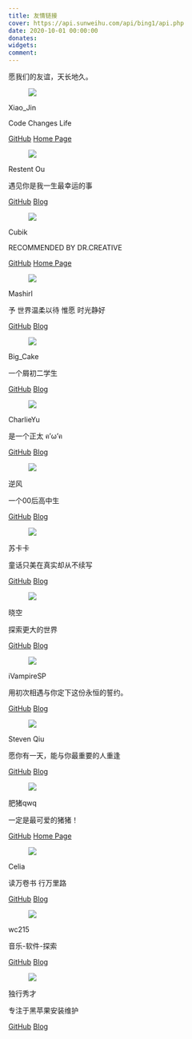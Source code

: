 ```yaml
---
title: 友情链接
cover: https://api.sunweihu.com/api/bing1/api.php
date: 2020-10-01 00:00:00
donates:
widgets:
comment:
---
```

愿我们的友谊，天长地久。
<!-- 欢迎和本站互换友情链接。要求如下

- 博客内容不得存在违反中华人民共和国，中华人民共和国香港特别行政区和美国加利福尼亚州相关法律的内容
- 博客服务器位于国内的需要通过备案
- 文章尽量原创，不得存在过多的广告，最好是技术类博客

``` md 站点信息
title: Nofated's Blog
subtitle: I hope to be with you everyday.
link1: https://blog.nofated.win
link2: https://nofated.win
github: https://github.com/Nofated095
avatar: https://pic.rmb.bdstatic.com/bjh/020a46e8318d66b55d73afe31805d653.jpeg
```

<link rel="stylesheet" href="https://cdn.jsdelivr.net/npm/mdui@1.0.0/dist/css/mdui.min.css">
<script src="https://cdn.jsdelivr.net/npm/mdui@1.0.0/dist/js/mdui.min.js"></script-->

<div class="card">
<div class="card-content">
  <div class="media">
      <div class="media-left">
        <figure class="image is-48x48">
          <img src="https://xiaojin233.cn/img/avator.png">
        </figure>
      </div>
      <div class="media-content">
        <p class="title is-4">Xiao_Jin</p>
        <p class="subtitle is-6">Code Changes Life</p>
      </div>
    </div>
    </div>
  <footer class="card-footer">
    <a href="https://github.com/Jinzhijie" class="card-footer-item">GitHub</a>
    <a href="https://xiaojin233.cn" class="card-footer-item">Home Page</a>
  </footer>
</div>
<div class="card">
<div class="card-content">
  <div class="media">
      <div class="media-left">
        <figure class="image is-48x48">
          <img src="https://cdn.jsdelivr.net/gh/Restent/Restent/avatar.jpg">
        </figure>
      </div>
      <div class="media-content">
        <p class="title is-4">Restent Ou</p>
        <p class="subtitle is-6">遇见你是我一生最幸运的事</p>
      </div>
    </div>
    </div>
  <footer class="card-footer">
    <a href="https://github.com/Restent" class="card-footer-item">GitHub</a>
    <a href="https://blog.restent.win/" class="card-footer-item">Blog</a>
  </footer>
</div>
<div class="card">
<div class="card-content">
  <div class="media">
      <div class="media-left">
        <figure class="image is-48x48">
          <img src="https://cdn.jsdelivr.net/gh/Cubik65536/cubik-favicons@main/CubikLogo.png">
        </figure>
      </div>
      <div class="media-content">
        <p class="title is-4">Cubik</p>
        <p class="subtitle is-6">RECOMMENDED BY DR.CREATIVE</p>
      </div>
    </div>
    </div>
  <footer class="card-footer">
    <a href="https://github.com/cubik65536" class="card-footer-item">GitHub</a>
    <a href="https://www.cubik65536.top" class="card-footer-item">Home Page</a>
  </footer>
</div>
<div class="card">
<div class="card-content">
  <div class="media">
      <div class="media-left">
        <figure class="image is-48x48">
          <img src="https://cdn.jsdelivr.net/gh/Mashirl/Blog/source/images/avatar.jpg">
        </figure>
      </div>
      <div class="media-content">
        <p class="title is-4">Mashirl</p>
        <p class="subtitle is-6">予 世界温柔以待 惟愿 时光静好</p>
      </div>
    </div>
    </div>
  <footer class="card-footer">
    <a href="https://github.com/Mashirl" class="card-footer-item">GitHub</a>
    <a href="https://mashirl.com/" class="card-footer-item">Blog</a>
  </footer>
</div>
<div class="card">
<div class="card-content">
  <div class="media">
      <div class="media-left">
        <figure class="image is-48x48">
          <img src="https://cdn.jsdelivr.net/gh/Big-Cake-jpg/Image_For_My_Blog/tx.jpg">
        </figure>
      </div>
      <div class="media-content">
        <p class="title is-4">Big_Cake</p>
        <p class="subtitle is-6">一个屑初二学生</p>
      </div>
    </div>
    </div>
  <footer class="card-footer">
    <a href="https://github.com/Big-Cake-jpg" class="card-footer-item">GitHub</a>
    <a href="https://bigcake.cakemc.top" class="card-footer-item">Blog</a>
  </footer>
</div>
<!-- div class="card">
<div class="card-content">
  <div class="media">
      <div class="media-left">
        <figure class="image is-48x48">
          <img src="https://xiaohaoxh.cn/wp-content/uploads/2021/04/logomaker.png">
        </figure>
      </div>
      <div class="media-content">
        <p class="title is-4">Xiaohaoxh</p>
        <p class="subtitle is-6">一个深圳初中生的原创生活书~</p>
      </div>
    </div>
    </div>
  <footer class="card-footer">
    <a href="https://github.com/Xiaohaoxh520" class="card-footer-item">GitHub</a>
    <a href="https://xiaohaoxh.cn/" class="card-footer-item">Blog</a>
  </footer>
</div -->
<div class="card">
<div class="card-content">
  <div class="media">
      <div class="media-left">
        <figure class="image is-48x48">
          <img src="https://blog.charlie.moe/images/avatar.png">
        </figure>
      </div>
      <div class="media-content">
        <p class="title is-4">CharlieYu</p>
        <p class="subtitle is-6">是一个正太 ฅ’ω’ฅ</p>
      </div>
    </div>
    </div>
  <footer class="card-footer">
    <a href="https://github.com/CharlieYu4994" class="card-footer-item">GitHub</a>
    <a href="https://blog.charlie.moe" class="card-footer-item">Blog</a>
  </footer>
</div>
<div class="card">
<div class="card-content">
  <div class="media">
      <div class="media-left">
        <figure class="image is-48x48">
          <img src="https://blog.smallxu.com/g.jpg">
        </figure>
      </div>
      <div class="media-content">
        <p class="title is-4">逆风</p>
        <p class="subtitle is-6">一个00后高中生</p>
      </div>
    </div>
    </div>
  <footer class="card-footer">
    <a href="https://github.com/1264822519" class="card-footer-item">GitHub</a>
    <a href="https://blog.smallxu.com/" class="card-footer-item">Blog</a>
  </footer>
</div>
<div class="card">
<div class="card-content">
  <div class="media">
      <div class="media-left">
        <figure class="image is-48x48">
          <img src="https://cdn.jsdelivr.net/npm/skx@0.2.3/avatar/96x96.png">
        </figure>
      </div>
      <div class="media-content">
        <p class="title is-4">苏卡卡</p>
        <p class="subtitle is-6">童话只美在真实却从不续写</p>
      </div>
    </div>
    </div>
  <footer class="card-footer">
    <a href="https://github.com/SukkaW" class="card-footer-item">GitHub</a>
    <a href="https://blog.skk.moe/" class="card-footer-item">Blog</a>
  </footer>
</div>
<div class="card">
<div class="card-content">
  <div class="media">
      <div class="media-left">
        <figure class="image is-48x48">
          <img src="https://blog.moeworld.tech/wp-content/uploads/2019/07/10_avatar_big_waifu2x_art_noise1_scale_tta_1.png">
        </figure>
      </div>
      <div class="media-content">
        <p class="title is-4">晓空</p>
        <p class="subtitle is-6">探索更大的世界</p>
      </div>
    </div>
    </div>
  <footer class="card-footer">
    <a href="https://github.com/kjzh001" class="card-footer-item">GitHub</a>
    <a href="https://blog.moeworld.tech/" class="card-footer-item">Blog</a>
  </footer>
</div>
<div class="card">
<div class="card-content">
  <div class="media">
      <div class="media-left">
        <figure class="image is-48x48">
          <img src="https://fdn.geekzu.org/avatar/9116fc3de8f9a46668beb1a6b7dbcbcd">
        </figure>
      </div>
      <div class="media-content">
        <p class="title is-4">iVampireSP</p>
        <p class="subtitle is-6">用初次相遇与你定下这份永恒的誓约。</p>
      </div>
    </div>
    </div>
  <footer class="card-footer">
    <a href="https://github.com/iVampireSP" class="card-footer-item">GitHub</a>
    <a href="https://ivampiresp.com/" class="card-footer-item">Blog</a>
  </footer>
</div>
<div class="card">
<div class="card-content">
  <div class="media">
      <div class="media-left">
        <figure class="image is-48x48">
          <img src="https://www.littleqiu.net/images/Avatar.png">
        </figure>
      </div>
      <div class="media-content">
        <p class="title is-4">Steven Qiu</p>
        <p class="subtitle is-6">愿你有一天，能与你最重要的人重逢</p>
      </div>
    </div>
    </div>
  <footer class="card-footer">
    <a href="https://github.com/tnqzh123" class="card-footer-item">GitHub</a>
    <a href="https://www.littleqiu.net/" class="card-footer-item">Blog</a>
  </footer>
</div>
<div class="card">
<div class="card-content">
  <div class="media">
      <div class="media-left">
        <figure class="image is-48x48">
          <img src="https://open.cdn.feizhuqwq.com/faviconHD.jpg">
        </figure>
      </div>
      <div class="media-content">
        <p class="title is-4">肥猪qwq</p>
        <p class="subtitle is-6">一定是最可爱的猪猪！</p>
      </div>
    </div>
    </div>
  <footer class="card-footer">
    <a href="https://github.com/feizhuqwq" class="card-footer-item">GitHub</a>
    <a href="https://www.feizhuqwq.com/" class="card-footer-item">Home Page</a>
  </footer>
</div>
<div class="card">
<div class="card-content">
  <div class="media">
      <div class="media-left">
        <figure class="image is-48x48">
          <img src="https://cdn.jsdelivr.net/gh/liangchuxin/blog-files@master/img/20210306130253.jpg">
        </figure>
      </div>
      <div class="media-content">
        <p class="title is-4">Celia</p>
        <p class="subtitle is-6">读万卷书 行万里路</p>
      </div>
    </div>
    </div>
  <footer class="card-footer">
    <a href="https://github.com/liangchuxin" class="card-footer-item">GitHub</a>
    <a href="https://blog.becomingcelia.com/" class="card-footer-item">Blog</a>
  </footer>
</div>
<div class="card">
<div class="card-content">
  <div class="media">
      <div class="media-left">
        <figure class="image is-48x48">
          <img src="https://pic.rmb.bdstatic.com/bjh/b07f042e4d2c02e1a28066daccac036d.png">
        </figure>
      </div>
      <div class="media-content">
        <p class="title is-4">wc215</p>
        <p class="subtitle is-6">音乐-软件-探索</p>
      </div>
    </div>
    </div>
  <footer class="card-footer">
    <a href="https://github.com/wc915760215" class="card-footer-item">GitHub</a>
    <a href="http://wc215.byethost10.com/" class="card-footer-item">Blog</a>
  </footer>
</div>
<div class="card">
<div class="card-content">
  <div class="media">
      <div class="media-left">
        <figure class="image is-48x48">
          <img src="https://shuiyunxc.github.io/images/avatar.png">
        </figure>
      </div>
      <div class="media-content">
        <p class="title is-4">独行秀才</p>
        <p class="subtitle is-6">专注于黑苹果安装维护</p>
      </div>
    </div>
    </div>
  <footer class="card-footer">
    <a href="https://github.com/shuiyunxc" class="card-footer-item">GitHub</a>
    <a href="https://shuiyunxc.github.io/" class="card-footer-item">Blog</a>
  </footer>
</div>

<!-- body class="mdui-loaded">
    <div class="mdui-container-fluid">
            <div class="mdui-col-xs-12 mdui-col-sm-6"><br>
                <a href="https://blog.bangbang93.com/" target="_blank">
                    <div class="mdui-card mdui-hoverable mdui-ripple">
                        <div class="mdui-card-header">
                        <img class="mdui-card-header-avatar" src="https://tva3.sinaimg.cn/crop.0.0.200.200.200/56e0fc78jw1e8qgp5bmzyj2050050aa8.jpg">
                        <div class="mdui-card-header-title">bangbang93.blog()</div>
                        <div class="mdui-card-header-subtitle">bangbang93常驻据点</div>
                        </div>
                    </div>
                </a>
            </div>
            <div class="mdui-col-xs-12 mdui-col-sm-6"><br>
                <a href="https://www.runningcheese.com/" target="_blank">
                    <div class="mdui-card mdui-hoverable mdui-ripple">
                        <div class="mdui-card-header">
                        <img class="mdui-card-header-avatar" src="https://www.runningcheese.com/wp-content/uploads/2019/07/11/2019071115110119.png">
                        <div class="mdui-card-header-title">奔跑中的奶酪</div>
                        <div class="mdui-card-header-subtitle">有智，有趣，有爱</div>
                        </div>
                    </div>
                </a>
            </div>
            <div class="mdui-col-xs-12 mdui-col-sm-6"><br>
                <a href="https://www.52ecy.cn/" target="_blank">
                    <div class="mdui-card mdui-hoverable mdui-ripple">
                        <div class="mdui-card-header">
                        <img class="mdui-card-header-avatar" src="https://tvax4.sinaimg.cn/crop.0.0.640.640.180/78350c19ly8fjzdg8pbsqj20hs0hsmyu.jpg">
                        <div class="mdui-card-header-title">阿珏博客</div>
                        <div class="mdui-card-header-subtitle">逐梦，逐二次元，就如同你所看到的一样</div>
                        </div>
                    </div>
                </a>
            </div>
        </div>
    </div>
</body -->

<!--
该页面采用了 `Material Design` 的设计，下面是示例

``` HTML MDUI>folded
<link rel="stylesheet" href="https://cdn.jsdelivr.net/npm/mdui@1.0.0/dist/css/mdui.min.css"> // 加载主题文件
<script src="https://cdn.jsdelivr.net/npm/mdui@1.0.0/dist/js/mdui.min.js"></script>

<body class="mdui-loaded">
    <div class="mdui-container-fluid">
        <div class="mdui-row">
            <div class="mdui-col-xs-12 mdui-col-sm-6"><br>
                <a href="https://example.com" target="_blank">
                    <div class="mdui-card mdui-hoverable mdui-ripple">
                        <div class="mdui-card-header">
                        <img class="mdui-card-header-avatar" src="https://example.com/images/avatar.png">
                        <div class="mdui-card-header-title">YourNamehere</div>
                        <div class="mdui-card-header-subtitle">YourTexthere</div>
                        </div>
                    </div>
                </a>
            </div>
            <div class="mdui-col-xs-12 mdui-col-sm-6"><br>
                <a href="https://example1.com" target="_blank">
                    <div class="mdui-card mdui-hoverable mdui-ripple">
                        <div class="mdui-card-header">
                        <img class="mdui-card-header-avatar" src="https://example1.com/images/avatar.png">
                        <div class="mdui-card-header-title">YourNamehere</div>
                        <div class="mdui-card-header-subtitle">YourTexthere</div>
                        </div>
                    </div>
                </a>
            </div>
        </div>
    </div>
</body>
```
-->
